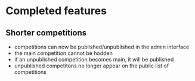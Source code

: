 # Completed features

## Shorter competitions

- competitions can now be published/unpublished in the admin interface
- the main competition cannot be hodden
- if an unpublished competition becomes main, it will be published
- unpublished competitons no longer appear on the public list of competitions


